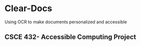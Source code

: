 # Clear-Docs
Using OCR to make documents personalized and accessible

## CSCE 432- Accessible Computing Project 

